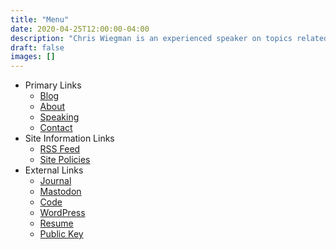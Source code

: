 ```yaml
---
title: "Menu"
date: 2020-04-25T12:00:00-04:00
description: "Chris Wiegman is an experienced speaker on topics related to WordPress and general technology."
draft: false
images: []
---
```


* Primary Links
  * [Blog](https://chriswiegman.com/)
  * [About](https://chriswiegman.com/about/)
  * [Speaking](https://chriswiegman.com/speaking/)
  * [Contact](mailto:contact@chriswiegman.com)
* Site Information Links
  * [RSS Feed](https://chriswiegman.com/index.xml)
  * [Site Policies](https://chriswiegman.com/policies/)
* External Links
  * [Journal](https://journal.chriswiegman.com/)
  * [Mastodon](https://mastodon.chriswiegman.com/@chris)
  * [Code](https://gitea.chriswiegman.com/)
  * [WordPress](https://profiles.wordpress.org/chriswiegman/)
  * [Resume](http://wieg.co/resume)
  * [Public Key](http://wieg.co/pgp)
